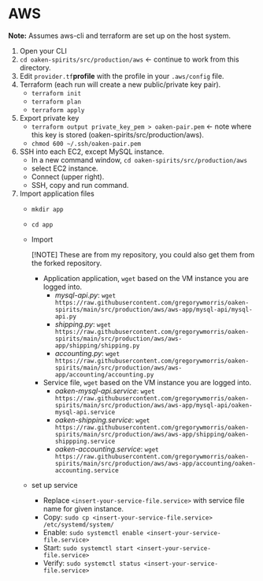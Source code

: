 # AWS

**Note:** Assumes aws-cli and terraform are set up on the host system.

1. Open your CLI
1. `cd oaken-spirits/src/production/aws` <- continue to work from this directory.
1. Edit `provider.tf`**profile** with the profile in your `.aws/config` file.
1. Terraform (each run will create a new public/private key pair).
    - `terraform init`
    - `terraform plan`
    - `terraform apply`
1. Export private key
    - `terraform output private_key_pem > oaken-pair.pem` <- note where this key is stored (oaken-spirits/src/production/aws).
    - `chmod 600 ~/.ssh/oaken-pair.pem`
1. SSH into each EC2, except MySQL instance.
    - In a new command window, `cd oaken-spirits/src/production/aws`
    - select EC2 instance.
    - Connect (upper right).
    - SSH, copy and run command.
1. Import application files
    - `mkdir app`
    - `cd app`
    - Import

        [!NOTE]
        These are from my repository, you could also get them from the forked repository.

        - Application application, `wget` based on the VM instance you are logged into.
            - *mysql-api.py*: `wget https://raw.githubusercontent.com/gregorywmorris/oaken-spirits/main/src/production/aws/aws-app/mysql-api/mysql-api.py`
            - *shipping.py*: `wget https://raw.githubusercontent.com/gregorywmorris/oaken-spirits/main/src/production/aws/aws-app/shipping/shipping.py`
            - *accounting.py*: `wget https://raw.githubusercontent.com/gregorywmorris/oaken-spirits/main/src/production/aws/aws-app/accounting/accounting.py`
        - Service file, `wget` based on the VM instance you are logged into.
            - *oaken-mysql-api.service*: `wget https://raw.githubusercontent.com/gregorywmorris/oaken-spirits/main/src/production/aws/aws-app/mysql-api/oaken-mysql-api.service`
            - *oaken-shipping.service*: `wget https://raw.githubusercontent.com/gregorywmorris/oaken-spirits/main/src/production/aws/aws-app/shipping/oaken-shippping.service`
            - *oaken-accounting.service*: `wget https://raw.githubusercontent.com/gregorywmorris/oaken-spirits/main/src/production/aws/aws-app/accounting/oaken-accounting.service`
    - set up service
        - Replace `<insert-your-service-file.service>` with service file name for given instance.
        - Copy: `sudo cp <insert-your-service-file.service> /etc/systemd/system/`
        - Enable: `sudo systemctl enable <insert-your-service-file.service>`
        - Start: `sudo systemctl start <insert-your-service-file.service>`
        - Verify: `sudo systemctl status <insert-your-service-file.service>`